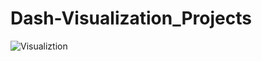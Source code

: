 # Dash-Visualization_Projects
![ Visualiztion ]([https://github.com/JOCRZ/Handy-Tips-N-Tricks/blob/main/tips%26tricks.jpg](https://github.com/JOCRZ/Dash-Visualization_Projects/blob/3fca9a52e1b7a4728906292f20a6d5d8bfbfcdba/datavisualization.png)https://github.com/JOCRZ/Dash-Visualization_Projects/blob/3fca9a52e1b7a4728906292f20a6d5d8bfbfcdba/datavisualization.png)
